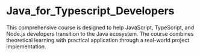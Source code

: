 # Java_for_Typescript_Developers
This comprehensive course is designed to help JavaScript, TypeScript, and Node.js developers transition to the Java ecosystem. The course combines theoretical learning with practical application through a real-world project implementation.
